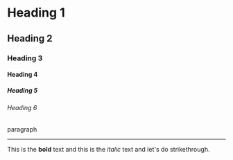 <!-- Heading -->

# Heading 1

## Heading 2

### Heading 3

#### Heading 4

##### Heading 5

###### Heading 6

<!--Line-->

paragraph

---

<!--Text attrubutes-->

This is the **bold** text and this is
the _italic_ text and let's do
strikethrough.
